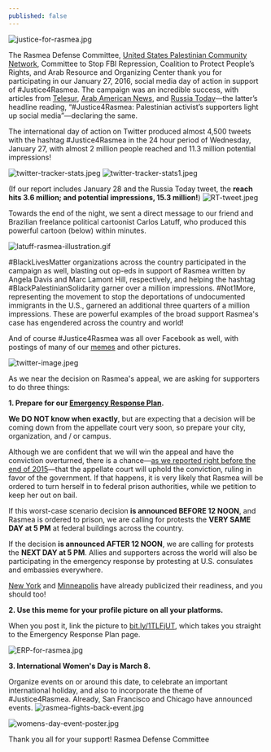 ```yaml
---
published: false
---
```


![justice-for-rasmea.jpg]({{site.baseurl}}/_posts/justice-for-rasmea.jpg)

The Rasmea Defense Committee, [United States Palestinian Community Network](http://uspcn.org/), Committee to Stop FBI Repression, Coalition to Protect People’s Rights, and Arab Resource and Organizing Center thank you for participating in our January 27, 2016, social media day of action in support of #Justice4Rasmea. The campaign was an incredible success, with articles from [Telesur](http://www.telesurtv.net/english/news/Supporters-Campaign-to-Free-US-Palestinian-Activist-Rasmea-Odeh-20160128-0005.html), [Arab American News](http://www.arabamericannews.com/news/news/id_11735/rp_0/act_print/rf_1/Print.html), and [Russia Today](https://www.rt.com/news/330533-palestinian-activist-trial-us-israel/)—the latter’s headline reading, “#Justice4Rasmea: Palestinian activist’s supporters light up social media”—declaring the same.

The international day of action on Twitter produced almost 4,500 tweets with the hashtag #Justice4Rasmea in the 24 hour period of Wednesday, January 27, with almost 2 million people reached and 11.3 million potential impressions!

![twitter-tracker-stats.jpeg]({{site.baseurl}}/_posts/twitter-tracker-stats.jpeg)
![twitter-tracker-stats1.jpeg]({{site.baseurl}}/_posts/twitter-tracker-stats1.jpeg)


(If our report includes January 28 and the Russia Today tweet, the **reach hits 3.6 million; and potential impressions, 15.3 million!**) ![RT-tweet.jpeg]({{site.baseurl}}/_posts/RT-tweet.jpeg)

Towards the end of the night, we sent a direct message to our friend and Brazilian freelance political cartoonist Carlos Latuff, who produced this powerful cartoon (below) within minutes.

![latuff-rasmea-illustration.gif]({{site.baseurl}}/_posts/latuff-rasmea-illustration.gif)

#BlackLivesMatter organizations across the country participated in the campaign as well, blasting out op-eds in support of Rasmea written by Angela Davis and Marc Lamont Hill, respectively, and helping the hashtag #BlackPalestinianSolidarity garner over a million impressions.  #Not1More, representing the movement to stop the deportations of undocumented immigrants in the U.S., garnered an additional three quarters of a million impressions. These are powerful examples of the broad support Rasmea's case has engendered across the country and world!

And of course #Justice4Rasmea was all over Facebook as well, with postings of many of our [memes](http://justice4rasmea.tumblr.com/) and other pictures.

![twitter-image.jpeg]({{site.baseurl}}/_posts/twitter-image.jpeg)


As we near the decision on Rasmea's appeal, we are asking for supporters to do three things:

**1. Prepare for our [Emergency Response Plan](http://justice4rasmea.org/news/2016/02/06/emergency-response-plan/).**

**We DO NOT know when exactly**, but are expecting that a decision will be coming down from the appellate court very soon, so prepare your city, organization, and / or campus.

Although we are confident that we will win the appeal and have the conviction overturned, there is a chance—[as we reported right before the end of 2015](http://justice4rasmea.org/news/2015/12/29/thank-you-for-your-support/)—that the appellate court will uphold the conviction, ruling in favor of the government. If that happens, it is very likely that Rasmea will be ordered to turn herself in to federal prison authorities, while we petition to keep her out on bail.

If this worst-case scenario decision **is announced BEFORE 12 NOON**, and Rasmea is ordered to prison, we are calling for protests the **VERY SAME DAY at 5 PM** at federal buildings across the country.

If the decision **is announced AFTER 12 NOON**, we are calling for protests the **NEXT DAY at 5 PM**. Allies and supporters across the world will also be participating in the emergency response by protesting at U.S. consulates and embassies everywhere.

[New York](https://www.facebook.com/NYCSJP/photos/pb.899935043353125.-2207520000.1455156161./1129740100372617/?type=3&theater) and [Minneapolis](http://antiwarcommittee.org/2016/01/26/emergency-response-plan-for-justice4rasmea/) have already publicized their readiness, and you should too!

**2. Use this meme for your profile picture on all your platforms.**

When you post it, link the picture to [bit.ly/1TLFjUT](http://justice4rasmea.org/news/2016/02/06/emergency-response-plan/), which takes you straight to the Emergency Response Plan page.

![ERP-for-rasmea.jpg]({{site.baseurl}}/_posts/ERP-for-rasmea.jpg)

**3. International Women's Day is March 8.**

Organize events on or around this date, to celebrate an important international holiday, and also to incorporate the theme of #Justice4Rasmea. Already, San Francisco and Chicago have announced events.
![rasmea-fights-back-event.jpg]({{site.baseurl}}/_posts/rasmea-fights-back-event.jpg)

![womens-day-event-poster.jpg]({{site.baseurl}}/_posts/womens-day-event-poster.jpg)

Thank you all for your support!
Rasmea Defense Committee